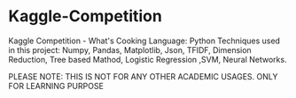 # Kaggle-Competition
Kaggle Competition - What's Cooking
Language: Python
Techniques used in this project: Numpy, Pandas, Matplotlib, Json, TFIDF, Dimension Reduction, Tree based Mathod, Logistic Regression ,SVM, Neural Networks.

PLEASE NOTE:
THIS IS NOT FOR ANY OTHER ACADEMIC USAGES. ONLY FOR LEARNING PURPOSE
